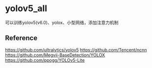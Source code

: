 # yolov5_all
可以训练yolov5(v6.0)、yolox、小型网络，添加注意力机制

## Reference
https://github.com/ultralytics/yolov5
https://github.com/Tencent/ncnn
https://github.com/Megvii-BaseDetection/YOLOX
https://github.com/ppogg/YOLOv5-Lite

